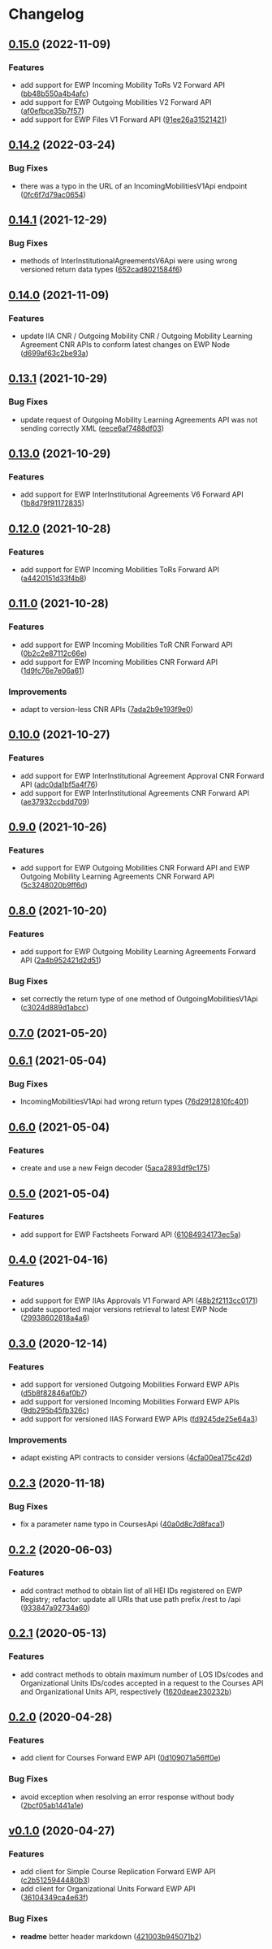 # Changelog

## [0.15.0](https://github.com/ULisboa/forward-ewp-api-client/tree/0.15.0) (2022-11-09)

### Features
-  add support for EWP Incoming Mobility ToRs V2 Forward API ([bb48b550a4b4afc](https://github.com/ULisboa/forward-ewp-api-client/commit/bb48b550a4b4afc7bd0c322dd7f0bfbaba5a2a91))
-  add support for EWP Outgoing Mobilities V2 Forward API ([af0efbce35b7f57](https://github.com/ULisboa/forward-ewp-api-client/commit/af0efbce35b7f578ea740ae81de13493d2e0acf1))
-  add support for EWP Files V1 Forward API ([91ee26a31521421](https://github.com/ULisboa/forward-ewp-api-client/commit/91ee26a31521421b485270b0d6f09b81556d9d21))



## [0.14.2](https://github.com/ULisboa/forward-ewp-api-client/tree/0.14.2) (2022-03-24)



### Bug Fixes
-  there was a typo in the URL of an IncomingMobilitiesV1Api endpoint ([0fc6f7d79ac0654](https://github.com/ULisboa/forward-ewp-api-client/commit/0fc6f7d79ac06543783b2c41e3b7480ffc8a655f))

## [0.14.1](https://github.com/ULisboa/forward-ewp-api-client/tree/0.14.1) (2021-12-29)



### Bug Fixes
-  methods of InterInstitutionalAgreementsV6Api were using wrong versioned return data types ([652cad8021584f6](https://github.com/ULisboa/forward-ewp-api-client/commit/652cad8021584f65d565ce6ff4b5bb6997dec9d5))

## [0.14.0](https://github.com/ULisboa/forward-ewp-api-client/tree/0.14.0) (2021-11-09)

### Features
-  update IIA CNR / Outgoing Mobility CNR / Outgoing Mobility Learning Agreement CNR APIs to conform latest changes on EWP Node ([d699af63c2be93a](https://github.com/ULisboa/forward-ewp-api-client/commit/d699af63c2be93ae411ab538bdaabf06d9c3df7d))



## [0.13.1](https://github.com/ULisboa/forward-ewp-api-client/tree/0.13.1) (2021-10-29)



### Bug Fixes
-  update request of Outgoing Mobility Learning Agreements API was not sending correctly XML ([eece6af7488df03](https://github.com/ULisboa/forward-ewp-api-client/commit/eece6af7488df034afdb7e650f9069331fc0ebfa))

## [0.13.0](https://github.com/ULisboa/forward-ewp-api-client/tree/0.13.0) (2021-10-29)

### Features
-  add support for EWP InterInstitutional Agreements V6 Forward API ([1b8d79f91172835](https://github.com/ULisboa/forward-ewp-api-client/commit/1b8d79f911728358a0a96dac9025ceb3761b0e2d))



## [0.12.0](https://github.com/ULisboa/forward-ewp-api-client/tree/0.12.0) (2021-10-28)

### Features
-  add support for EWP Incoming Mobilities ToRs Forward API ([a4420151d33f4b8](https://github.com/ULisboa/forward-ewp-api-client/commit/a4420151d33f4b8413d526d3017b48b9d4632f60))



## [0.11.0](https://github.com/ULisboa/forward-ewp-api-client/tree/0.11.0) (2021-10-28)

### Features
-  add support for EWP Incoming Mobilities ToR CNR Forward API ([0b2c2e87112c66e](https://github.com/ULisboa/forward-ewp-api-client/commit/0b2c2e87112c66e1c5d35d3be24279961c7047c2))
-  add support for EWP Incoming Mobilities CNR Forward API ([1d9fc76e7e06a61](https://github.com/ULisboa/forward-ewp-api-client/commit/1d9fc76e7e06a61e4fc35d1af1f0bd28a4550279))

### Improvements
-  adapt to version-less CNR APIs ([7ada2b9e193f9e0](https://github.com/ULisboa/forward-ewp-api-client/commit/7ada2b9e193f9e0c93790d7c42a31c0d9e4ce996))


## [0.10.0](https://github.com/ULisboa/forward-ewp-api-client/tree/0.10.0) (2021-10-27)

### Features
-  add support for EWP InterInstitutional Agreement Approval CNR Forward API ([adc0da1bf5a4f76](https://github.com/ULisboa/forward-ewp-api-client/commit/adc0da1bf5a4f769c7dea5c33183fc72ebdeba62))
-  add support for EWP InterInstitutional Agreements CNR Forward API ([ae37932ccbdd709](https://github.com/ULisboa/forward-ewp-api-client/commit/ae37932ccbdd709e8704d6ea1a41f62c71088af7))



## [0.9.0](https://github.com/ULisboa/forward-ewp-api-client/tree/0.9.0) (2021-10-26)

### Features
-  add support for EWP Outgoing Mobilities CNR Forward API and EWP Outgoing Mobility Learning Agreements CNR Forward API ([5c3248020b9ff6d](https://github.com/ULisboa/forward-ewp-api-client/commit/5c3248020b9ff6db8d8d584fab3b01eefceb94cc))



## [0.8.0](https://github.com/ULisboa/forward-ewp-api-client/tree/0.8.0) (2021-10-20)

### Features
-  add support for EWP Outgoing Mobility Learning Agreements Forward API ([2a4b952421d2d51](https://github.com/ULisboa/forward-ewp-api-client/commit/2a4b952421d2d51d67abcbe3ab6a3465ca441480))


### Bug Fixes
-  set correctly the return type of one method of OutgoingMobilitiesV1Api ([c3024d889d1abcc](https://github.com/ULisboa/forward-ewp-api-client/commit/c3024d889d1abccac0bd97739caf0ea53140aace))

## [0.7.0](https://github.com/ULisboa/forward-ewp-api-client/tree/0.7.0) (2021-05-20)




## [0.6.1](https://github.com/ULisboa/forward-ewp-api-client/tree/0.6.1) (2021-05-04)



### Bug Fixes
-  IncomingMobilitiesV1Api had wrong return types ([76d2912810fc401](https://github.com/ULisboa/forward-ewp-api-client/commit/76d2912810fc401b0829b0387d2800a6a5cb118e))

## [0.6.0](https://github.com/ULisboa/forward-ewp-api-client/tree/0.6.0) (2021-05-04)

### Features
-  create and use a new Feign decoder ([5aca2893df9c175](https://github.com/ULisboa/forward-ewp-api-client/commit/5aca2893df9c175bb3b323e478e39aad8ad7170c))



## [0.5.0](https://github.com/ULisboa/forward-ewp-api-client/tree/0.5.0) (2021-05-04)

### Features
-  add support for EWP Factsheets Forward API ([61084934173ec5a](https://github.com/ULisboa/forward-ewp-api-client/commit/61084934173ec5a2ef71da4ebb9d248b730f81e3))



## [0.4.0](https://github.com/ULisboa/forward-ewp-api-client/tree/0.4.0) (2021-04-16)

### Features
-  add support for EWP IIAs Approvals V1 Forward API ([48b2f2113cc0171](https://github.com/ULisboa/forward-ewp-api-client/commit/48b2f2113cc0171c1cce5e23162f0a287976fd31))
-  update supported major versions retrieval to latest EWP Node ([29938602818a4a6](https://github.com/ULisboa/forward-ewp-api-client/commit/29938602818a4a63ec035d5b29dfa85429869a07))



## [0.3.0](https://github.com/ULisboa/forward-ewp-api-client/tree/0.3.0) (2020-12-14)

### Features
-  add support for versioned Outgoing Mobilities Forward EWP APIs ([d5b8f82846af0b7](https://github.com/ULisboa/forward-ewp-api-client/commit/d5b8f82846af0b7becaca6195ff7190c6252f396))
-  add support for versioned Incoming Mobilities Forward EWP APIs ([9db295b45fb326c](https://github.com/ULisboa/forward-ewp-api-client/commit/9db295b45fb326c12bc951d6851f37be44d6c6fd))
-  add support for versioned IIAS Forward EWP APIs ([fd9245de25e64a3](https://github.com/ULisboa/forward-ewp-api-client/commit/fd9245de25e64a3108ab17a75a5b37a17f312c8e))

### Improvements
-  adapt existing API contracts to consider versions ([4cfa00ea175c42d](https://github.com/ULisboa/forward-ewp-api-client/commit/4cfa00ea175c42d3b96417a904b88807b323805d))


## [0.2.3](https://github.com/ULisboa/forward-ewp-api-client/tree/0.2.3) (2020-11-18)



### Bug Fixes
-  fix a parameter name typo in CoursesApi ([40a0d8c7d8faca1](https://github.com/ULisboa/forward-ewp-api-client/commit/40a0d8c7d8faca18535ce71a4121e7f65c846408))

## [0.2.2](https://github.com/ULisboa/forward-ewp-api-client/tree/0.2.2) (2020-06-03)

### Features
-  add contract method to obtain list of all HEI IDs registered on EWP Registry; refactor: update all URIs that use path prefix /rest to /api ([933847a92734a60](https://github.com/ULisboa/forward-ewp-api-client/commit/933847a92734a600371238f250e63244294db8f8))



## [0.2.1](https://github.com/ULisboa/forward-ewp-api-client/tree/0.2.1) (2020-05-13)

### Features
-  add contract methods to obtain maximum number of LOS IDs/codes and Organizational Units IDs/codes accepted in a request to the Courses API and Organizational Units API, respectively ([1620deae230232b](https://github.com/ULisboa/forward-ewp-api-client/commit/1620deae230232b654a79874488488b33fcd97cc))



## [0.2.0](https://github.com/ULisboa/forward-ewp-api-client/tree/0.2.0) (2020-04-28)

### Features
-  add client for Courses Forward EWP API ([0d109071a56ff0e](https://github.com/ULisboa/forward-ewp-api-client/commit/0d109071a56ff0e5a8ef49aa12077c9f2abe5a04))


### Bug Fixes
-  avoid exception when resolving an error response without body ([2bcf05ab1441a1e](https://github.com/ULisboa/forward-ewp-api-client/commit/2bcf05ab1441a1e04895cb19658bb2e75e82283c))

## [v0.1.0](https://github.com/ULisboa/forward-ewp-api-client/tree/v0.1.0) (2020-04-27)

### Features
-  add client for Simple Course Replication Forward EWP API ([c2b5125944480b3](https://github.com/ULisboa/forward-ewp-api-client/commit/c2b5125944480b352321a97d805517ec9d38f1d6))
-  add client for Organizational Units Forward EWP API ([36104349ca4e63f](https://github.com/ULisboa/forward-ewp-api-client/commit/36104349ca4e63f2b88326e9387b76ddc76581f1))


### Bug Fixes
-  **readme**  better header markdown ([421003b945071b2](https://github.com/ULisboa/forward-ewp-api-client/commit/421003b945071b2282ae1f2e88f4fcb088ae844e))

